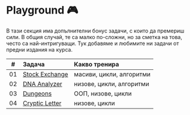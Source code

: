 # Playground :video_game:

В тази секция има допълнителни бонус задачи, с които да премериш сили. В общия случай, те са малко по-сложни, но за сметка на това, често са най-интригуващи. Тук добавяме и любимите ни задачи от предни издания на курса.

|  # | Задача                | Какво тренира       |
|:--:|:--------------------- |:--------------------|
| 01 | [Stock Exchange](https://github.com/fmi/java-course/tree/master/playground/01-stock-exchange) | масиви, цикли, алгоритми |
| 02 | [DNA Analyzer](https://github.com/fmi/java-course/tree/master/playground/02-dna-analyzer) | низове, цикли, алгоритми |
| 03 | [Dungeons](https://github.com/fmi/java-course/tree/master/playground/03-dungeons) | ООП, низове, цикли |
| 04 | [Cryptic Letter](https://github.com/fmi/java-course/tree/master/playground/04-cryptic-letter) | низове, цикли |
